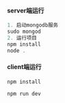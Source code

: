 #### server端运行

```js
1. 启动mongodb服务
sudo mongod
2. 运行项目
npm install
node .
```

#### client端运行

```
npm install

npm run dev
```

